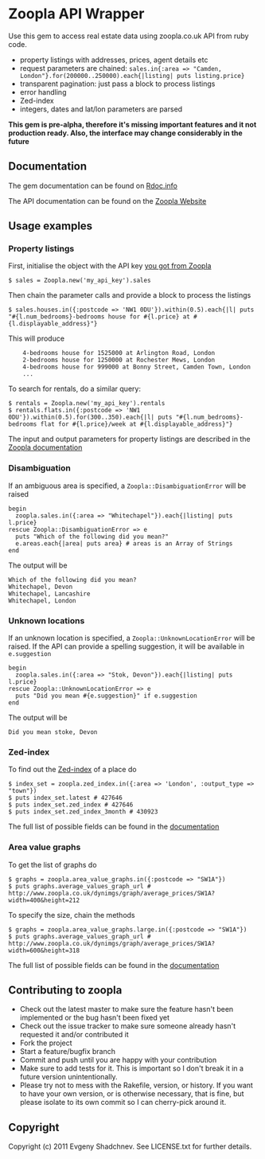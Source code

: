 # Zoopla API Wrapper

Use this gem to access real estate data using zoopla.co.uk API from ruby code.

  * property listings with addresses, prices, agent details etc
  * request parameters are chained: `sales.in{:area => "Camden, London"}.for(200000..250000).each{|listing| puts listing.price}`
  * transparent pagination: just pass a block to process listings
  * error handling
  * Zed-index
  * integers, dates and lat/lon parameters are parsed
  
  **This gem is pre-alpha, therefore it's missing important features and it not production ready. Also, the interface may change considerably in the future**

## Documentation
The gem documentation can be found on [Rdoc.info](http://rdoc.info/github/shadchnev/zoopla/master/frames)

The API documentation can be found on the [Zoopla Website](http://developer.zoopla.com/docs)

## Usage examples

### Property listings

First, initialise the object with the API key [you got from Zoopla](http://developer.zoopla.com/member/register/)

	$ sales = Zoopla.new('my_api_key').sales
	
Then chain the parameter calls and provide a block to process the listings

    $ sales.houses.in({:postcode => 'NW1 0DU'}).within(0.5).each{|l| puts "#{l.num_bedrooms}-bedrooms house for #{l.price} at #{l.displayable_address}"}

This will produce

		4-bedrooms house for 1525000 at Arlington Road, London
		2-bedrooms house for 1250000 at Rochester Mews, London
		4-bedrooms house for 999000 at Bonny Street, Camden Town, London
		...
		
To search for rentals, do a similar query:

    $ rentals = Zoopla.new('my_api_key').rentals
    $ rentals.flats.in({:postcode => 'NW1 0DU'}).within(0.5).for(300..350).each{|l| puts "#{l.num_bedrooms}-bedrooms flat for #{l.price}/week at #{l.displayable_address}"}

The input and output parameters for property listings are described in the [Zoopla documentation](http://developer.zoopla.com/docs/read/Property_listings)

### Disambiguation

If an ambiguous area is specified, a `Zoopla::DisambiguationError` will be raised

    begin
      zoopla.sales.in({:area => "Whitechapel"}).each{|listing| puts l.price}
    rescue Zoopla::DisambiguationError => e
      puts "Which of the following did you mean?"
      e.areas.each{|area| puts area} # areas is an Array of Strings
    end

The output will be

    Which of the following did you mean?
    Whitechapel, Devon
    Whitechapel, Lancashire
    Whitechapel, London

### Unknown locations

If an unknown location is specified, a `Zoopla::UnknownLocationError` will be raised. If the API can provide a spelling suggestion,
it will be available in `e.suggestion`

    begin
      zoopla.sales.in({:area => "Stok, Devon"}).each{|listing| puts l.price}
    rescue Zoopla::UnknownLocationError => e
      puts "Did you mean #{e.suggestion}" if e.suggestion
    end

The output will be

    Did you mean stoke, Devon
    
### Zed-index

To find out the [Zed-index](http://www.zoopla.co.uk/property/estimate/about/) of a place do

    $ index_set = zoopla.zed_index.in({:area => 'London', :output_type => "town"})
    $ puts index_set.latest # 427646
    $ puts index_set.zed_index # 427646
    $ puts index_set.zed_index_3month # 430923

The full list of possible fields can be found in the [documentation](http://developer.zoopla.com/docs/read/Zed_Index_API)

### Area value graphs

To get the list of graphs do

    $ graphs = zoopla.area_value_graphs.in({:postcode => "SW1A"})
    $ puts graphs.average_values_graph_url # http://www.zoopla.co.uk/dynimgs/graph/average_prices/SW1A?width=400&height=212
    
To specify the size, chain the methods

    $ graphs = zoopla.area_value_graphs.large.in({:postcode => "SW1A"})
    $ puts graphs.average_values_graph_url # http://www.zoopla.co.uk/dynimgs/graph/average_prices/SW1A?width=600&height=318

The full list of possible fields can be found in the [documentation](http://developer.zoopla.com/docs/read/Area_Value_Graphs)
    

## Contributing to zoopla
 
* Check out the latest master to make sure the feature hasn't been implemented or the bug hasn't been fixed yet
* Check out the issue tracker to make sure someone already hasn't requested it and/or contributed it
* Fork the project
* Start a feature/bugfix branch
* Commit and push until you are happy with your contribution
* Make sure to add tests for it. This is important so I don't break it in a future version unintentionally.
* Please try not to mess with the Rakefile, version, or history. If you want to have your own version, or is otherwise necessary, that is fine, but please isolate to its own commit so I can cherry-pick around it.

## Copyright

Copyright (c) 2011 Evgeny Shadchnev. See LICENSE.txt for further details.


